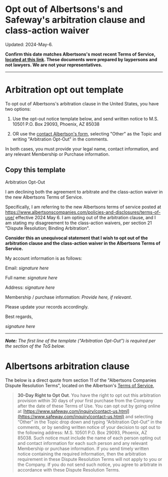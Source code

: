 Opt out of Albertsons's and Safeway's arbitration clause and class-action waiver
===

Updated: 2024-May-6.

**Confirm this date matches Albertsons's most recent Terms of Service, [located at this link](https://www.albertsonscompanies.com/policies-and-disclosures/terms-of-use/). These documents were prepared by laypersons and not lawyers. We are not your representatives.**

---

# Arbitration opt out template

To opt out of Albertsons's arbitration clause in the United States, you have two options:

1. Use the opt-out notice template below, and send written notice to M.S. 10501 P.O. Box 29093, Phoenix, AZ 85038

2. OR use the [contact Albertson's form](https://www.safeway.com/inquiry/contact-us.html), selecting "Other" as the Topic and writing "Arbitration Opt-Out" in the comments.

In both cases, you must provide your legal name, contact information, and any relevant Membership or Purchase information.

## Copy this template

Arbitration Opt-Out

I am declining both the agreement to arbitrate and the class-action waiver in the new Albertsons Terms of Service.

Specifically, I am referring to the new Albertsons terms of service posted at https://www.albertsonscompanies.com/policies-and-disclosures/terms-of-use/ effective 2024 May 6. I am opting out of the arbitration clause, and I am stating my disagreement to the class-action waivers, per section 21 "Dispute Resolution; Binding Arbitration".

**Consider this an unequivocal statement that I wish to opt out of the arbitration clause and the class-action waiver in the Albertsons Terms of Service.**

My account information is as follows:

Email: *signature here*

Full name: *signature here*

Address: *signature here*

Membership / purchase information: *Provide here, if relevant*.

Please update your records accordingly.

Best regards,

*signature here*

---

_**Note:** The first line of the template ("Arbitration Opt-Out") is required per the section of the ToS below._

# Albertsons arbitration clause

The below is a direct quote from section 11 of the "Albertsons Companies Dispute Resolution Terms", located on the Albertson's [Terms of Service](https://www.albertsonscompanies.com/policies-and-disclosures/terms-of-use/), 

> **30-Day Right to Opt Out**. You have the right to opt out this arbitration provision within 30 days of your first purchase from the Company after the date of these Terms of Use. You can opt out by going online at [https://www.safeway.com/inquiry/contact-us.html](https://www.safeway.com/inquiry/contact-us.html) and selecting “Other” in the Topic drop down and typing “Arbitration Opt-Out” in the comments, or by sending written notice of your decision to opt out to the following address: M.S. 10501 P.O. Box 29093, Phoenix, AZ 85038. Such notice must include the name of each person opting out and contact information for each such person and any relevant Membership or purchase information. If you send timely written notice containing the required information, then the arbitration requirement in these Dispute Resolution Terms will not apply to you or the Company. If you do not send such notice, you agree to arbitrate in accordance with these Dispute Resolution Terms.
